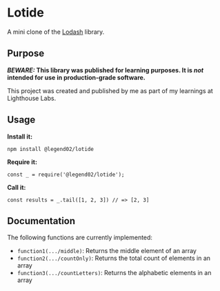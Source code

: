 
# Lotide

A mini clone of the [Lodash](https://lodash.com) library.

## Purpose

**_BEWARE:_ This library was published for learning purposes. It is _not_ intended for use in production-grade software.**

This project was created and published by me as part of my learnings at Lighthouse Labs. 

## Usage

**Install it:**

`npm install @legend02/lotide`

**Require it:**

`const _ = require('@legend02/lotide');`

**Call it:**

`const results = _.tail([1, 2, 3]) // => [2, 3]`

## Documentation

The following functions are currently implemented:

* `function1(.../middle)`: Returns the middle element of an array
* `function2(.../countOnly)`: Returns the total count of elements in an array
* `function3(.../countLetters)`: Returns the alphabetic elements in an array